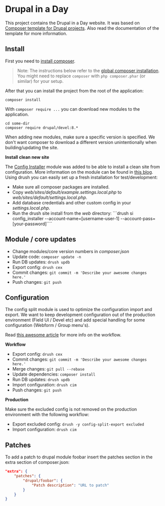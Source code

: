 # Drupal in a Day

This project contains the Drupal in a Day website.
It was based on [Composer template for Drupal projects](https://github.com/drupal-composer/drupal-project).
Also read the documentation of the template for more information.

## Install

First you need to [install composer](https://getcomposer.org/doc/00-intro.md#installation-linux-unix-osx).

> Note: The instructions below refer to the [global composer installation](https://getcomposer.org/doc/00-intro.md#globally).
You might need to replace `composer` with `php composer.phar` (or similar) 
for your setup.

After that you can install the project from the root of the application:

```
composer install
```

With `composer require ...` you can download new modules to the 
application.

```
cd some-dir
composer require drupal/devel:8.*
```

When adding new modules, make sure a specific version is specified. We don't want composer to download a different version unintentionally when building/updating the site.

__Install clean new site__

The [Config Installer](https://www.drupal.org/project/config_installer) module was added to be able to install a clean site from configuration.
More information on the module can be found in [this blog](https://evolvingweb.ca/blog/restoring-drupal-8-site-configuration-files). 
Using drush you can easily set up a fresh installation for test/development:
- Make sure all composer packages are installed.
- Copy _web/sites/default/example.settings.local.php_ to _web/sites/default/settings.local.php_.
- Add database credentials and other custom config in your _settings.local.php_.
- Run the drush site install from the _web_ directory:
```drush si config_installer --account-name=[username-user-1] --account-pass=[your-password]````



## Module / core updates

- Change modules/core version numbers in _composer.json_
- Update code:
```composer update -n```
- Run DB updates:
```drush updb```
- Export config:
```drush cex```
- Commit changes:
```git commit -m 'Describe your awesome changes here.'```
- Push changes:
```git push```



## Configuration

The config split module is used to optimize the configuration import and export.
We want to keep development configuration out of the production environment (Field UI / Devel etc)
and add special handling for some configuration (Webform / Group menu's).

Read [this awesome article](https://blog.liip.ch/archive/2017/04/07/advanced-drupal-8-cmi-workflows.html) for more info on the workflow.

__Workflow__
- Export config:
```drush cex```
- Commit changes:
```git commit -m 'Describe your awesome changes here.'```
- Merge changes:
```git pull --rebase```
- Update dependencies:
```composer install```
- Run DB updates:
```drush updb```
- Import configuration:
```drush cim```
- Push changes:
```git push```

__Production__

Make sure the excluded config is not removed on the production environment with the following workflow:

- Export excluded config:
```drush -y config-split-export excluded```
- Import configuration:
```drush cim```



## Patches

To add a patch to drupal module foobar insert the patches section in the extra 
section of composer.json:
```json
"extra": {
    "patches": {
        "drupal/foobar": {
            "Patch description": "URL to patch"
        }
    }
}
```